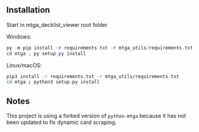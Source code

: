 ## Installation

Start in mtga_decklist_viewer root folder

Windows:

```powershell
py -m pip install -r requirements.txt -r mtga_utils/requirements.txt
cd mtga ; py setup.py install
```

Linux/macOS:

```bash
pip3 install -r requirements.txt -r mtga_utils/requirements.txt
cd mtga ; python3 setup.py install
```

## Notes

This project is using a forked version of `python-mtga` because it has not been updated to fix dynamic card scraping.
